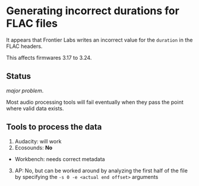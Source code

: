 # Generating incorrect durations for FLAC files

It appears that Frontier Labs writes an incorrect value for the `duration` 
in the FLAC headers.

This affects firmwares 3.17 to 3.24.

## Status
*major problem*. 

Most audio processing tools will fail eventually when they pass the point where valid data exists.

## Tools to process the data
1. Audacity: will work 
2. Ecosounds: **No**

-   Workbench: needs correct metadata

3. AP: No, but can be worked around by analyzing the first half of the file by specifying the `-s 0 -e <actual end offset>` arguments


